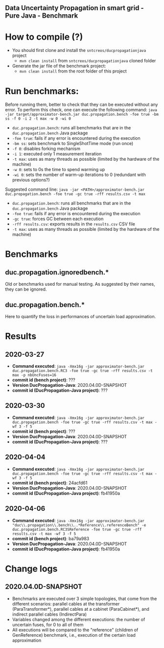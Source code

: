 Data Uncertainty Propagation in smart grid - Pure Java - Benchmark
---

# How to compile (?)

- You should first clone and install the `sntcreos/ducpropagationjava` project
    - `mvn clean install` from `sntcreos/ducpropagationjava` cloned folder
- Generate the jar file of the benchmark project:
    - `mvn clean install` from the root folder of this project

# Run benchmarks:

Before running them, better to check that they can be executed without any error. To perform this check, one can execute the following command: `java -jar target/approximator-bench.jar duc.propagation.bench -foe true -bm ss -f 0 -i 2 -t max -w 0 -wi 0`

- `duc.propagation.bench`: runs all benchmarks that are in the `duc.propagation.bench` Java package
- `-foe true`: fails if any error is encountered during the execution
- `-bm ss`: sets benchmark to SingleShotTime mode (run once)
- `-f 0`: disables forking mechanism
- `-i 1`: executed only 1 measurement iteration
- `-t max`: uses as many threads as possible (limited by the hardware of the machine)
- `-w 0`: sets to 0s the time to spend warming up
- `-wi 0`: sets the number of warm-up iterations to 0 (redundant with previous options?)



Suggested command line: `java -jar <PATH>/approximator-bench.jar duc.propagation.bench -foe true -gc true -rff results.csv -t max`

- `duc.propagation.bench`: runs all benchmarks that are in the `duc.propagation.bench` Java package
- `-foe true`: fails if any error is encountered during the execution
- `-gc true`: forces GC between each execution
- `-rff results.csv`: exports results in the `results.csv` CSV file
- `-t max`: uses as many threads as possible (limited by the hardware of the machine)

# Benchmarks

## duc.propagation.ignoredbench.*

Old or benchmarks used for manual testing. As suggested by their names, they can be ignored.

## duc.propagation.bench.*

Here to quantify the loss in performances of uncertain load approximation.

# Results

## 2020-03-27

- **Command executed**: `java -Xmx16g -jar approximator-bench.jar duc.propagation.bench.RC3 -foe true -gc true -rff results.csv -t max -p nbUncFuses=16`
- **commit id (bench project)**: ???
- **Version DucPropagation-Java**: 2020.04.0D-SNAPSHOT
- **commit id (DucPropagation-Java project)**: ???


## 2020-03-30

- **Command executed**: `java -Xmx16g -jar approximator-bench.jar duc.propagation.bench -foe true -gc true -rff results.csv -t max -wf 3 -f 5`
- **commit id (bench project)**: ???
- **Version DucPropagation-Java**: 2020.04.0D-SNAPSHOT
- **commit id (DucPropagation-Java project)**: ???

## 2020-04-04

- **Command executed**: `java -Xmx16g -jar approximator-bench.jar duc.propagation.bench -foe true -gc true -rff results.csv -t max -wf 3 -f 5`
- **commit id (bench project)**: 24acfd61 
- **Version DucPropagation-Java**: 2020.04.0D-SNAPSHOT
- **commit id (DucPropagation-Java project)**: fb41950a 

## 2020-04-06

- **Command executed**: `java -Xmx16g -jar approximator-bench.jar "duc\\.propagation\\.bench\\..*Reference\\.referenceBench" -e duc.propagation.bench.RC3SReference -foe true -gc true -rff results.csv -t max -wf 3 -f 5`
- **commit id (bench project)**: ba79a983 
- **Version DucPropagation-Java**: 2020.04.0D-SNAPSHOT
- **commit id (DucPropagation-Java project)**: fb41950a 


# Change logs

## 2020.04.0D-SNAPSHOT

- Benchmarks are executed over 3 simple topologies, that come from the different scenarios: parallel cables at the transformer (ParaTransformer*), parallel cables at a cabinet (ParaCabinet*), and indirect parallel cables (IndirectPara)
- Variables changed among the different executions: the number of uncertain fuses, for 0 to all of them
- All executions will be compared to the "reference" (children of GenReference) benchmark, i.e., execution of the certain load approximation
   